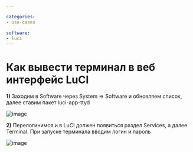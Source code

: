 ```yaml
---

categories:
- use-cases

software:
- luci
---
```


# Как вывести терминал в веб интерфейс LuCI

**1)** Заходим в Software через System => Software и обновляем список, далее ставим пакет luci-app-ttyd

![image](https://user-images.githubusercontent.com/64090632/147649016-e32d64b9-a683-4e1d-8cf6-2e38dd7909b9.png)


**2)** Перелогинимся и в LuCI должен появиться раздел Services, а далее Terminal. При запуске терминала вводим логин и пароль

![image](https://user-images.githubusercontent.com/64090632/147648771-dc2c8a58-b33c-4836-9f43-170e70724dbe.png)
